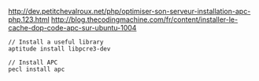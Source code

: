 http://dev.petitchevalroux.net/php/optimiser-son-serveur-installation-apc-php.123.html
http://blog.thecodingmachine.com/fr/content/installer-le-cache-dop-code-apc-sur-ubuntu-1004

```
// Install a useful library
aptitude install libpcre3-dev

// Install APC
pecl install apc



```